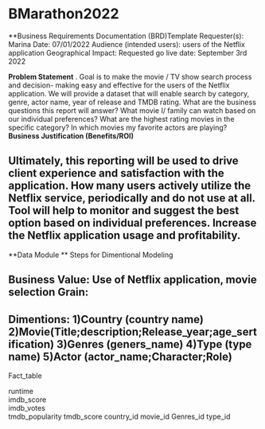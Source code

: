 # BMarathon2022
**Business Requirements Documentation (BRD)Template
Requester(s): Marina 
Date: 07/01/2022
Audience (intended users): users of the Netflix application
Geographical Impact: 
Requested go live date: September 3rd 2022

**Problem Statement**
. 
Goal is to make the movie / TV show search process and decision- making easy and effective for the users of the Netflix application. We will provide a dataset that will enable search by category, genre, actor name, year of release and TMDB rating. 
What are the business questions this report will answer? 
What movie I/ family can watch based on our individual preferences? 
What are the highest rating movies in the specific category? 
In which movies my favorite actors are playing? 
**Business Justification (Benefits/ROI)**

Ultimately, this reporting will be used to drive client experience and satisfaction with the application. How many users actively utilize the Netflix service, periodically and do not use at all. Tool will help to monitor and suggest the best option based on individual preferences. Increase the Netflix application usage and profitability. 
-----------------------------------------------------------------------------------

**Data Module **
Steps for Dimentional Modeling 

Business Value: Use of Netflix application, movie selection 
Grain: 
--------------------------------------
Dimentions:
1)Country (country name)
2)Movie(Title;description;Release_year;age_sertification)
3)Genres (geners_name)
4)Type (type name)
5)Actor (actor_name;Character;Role)
--------------------------------------- 
Fact_table

runtime		
imdb_score	
imdb_votes	
tmdb_popularity	
tmdb_score
country_id
movie_id
Genres_id 
type_id
